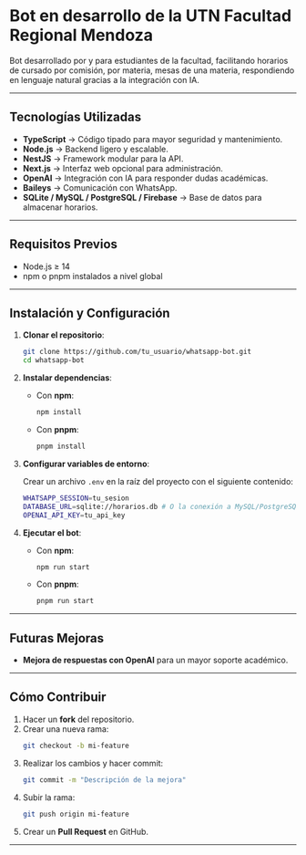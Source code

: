 # Bot en desarrollo de la UTN Facultad Regional Mendoza

Bot desarrollado por y para estudiantes de la facultad, facilitando horarios de cursado por comisión, por materia, mesas de una materia, respondiendo en lenguaje natural gracias a la integración con IA.


---

## Tecnologías Utilizadas

- **TypeScript** → Código tipado para mayor seguridad y mantenimiento.
- **Node.js** → Backend ligero y escalable.
- **NestJS** → Framework modular para la API.
- **Next.js** → Interfaz web opcional para administración.
- **OpenAI** → Integración con IA para responder dudas académicas.
- **Baileys** → Comunicación con WhatsApp.
- **SQLite / MySQL / PostgreSQL / Firebase** → Base de datos para almacenar horarios.


---

## Requisitos Previos

- Node.js ≥ 14
- npm o pnpm instalados a nivel global

---

## Instalación y Configuración

1. **Clonar el repositorio**:

   ```bash
   git clone https://github.com/tu_usuario/whatsapp-bot.git
   cd whatsapp-bot
   ```

2. **Instalar dependencias**:

   - Con **npm**:
     ```bash
     npm install
     ```
   - Con **pnpm**:
     ```bash
     pnpm install
     ```

3. **Configurar variables de entorno**:

   Crear un archivo `.env` en la raíz del proyecto con el siguiente contenido:

   ```bash
   WHATSAPP_SESSION=tu_sesion
   DATABASE_URL=sqlite://horarios.db # O la conexión a MySQL/PostgreSQL
   OPENAI_API_KEY=tu_api_key
   ```

4. **Ejecutar el bot**:

   - Con **npm**:
     ```bash
     npm run start
     ```
   - Con **pnpm**:
     ```bash
     pnpm run start
     ```

---


## Futuras Mejoras

- **Mejora de respuestas con OpenAI** para un mayor soporte académico.

---

## Cómo Contribuir

1. Hacer un **fork** del repositorio.
2. Crear una nueva rama:
   ```bash
   git checkout -b mi-feature
   ```
3. Realizar los cambios y hacer commit:
   ```bash
   git commit -m "Descripción de la mejora"
   ```
4. Subir la rama:
   ```bash
   git push origin mi-feature
   ```
5. Crear un **Pull Request** en GitHub.

---
